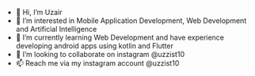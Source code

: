 - 👋 Hi, I’m Uzair
- 👀 I’m interested in Mobile Application Development, Web Development and Artificial Intelligence
- 🌱 I’m currently learning Web Development and have experience developing android apps using kotlin and Flutter
- 💞️ I’m looking to collaborate on instagram @uzzist10
- 📫 Reach me via my instagram account @uzzist10

<!---
uzzist/uzzist is a ✨ special ✨ repository because its `README.md` (this file) appears on your GitHub profile.
You can click the Preview link to take a look at your changes.
--->
